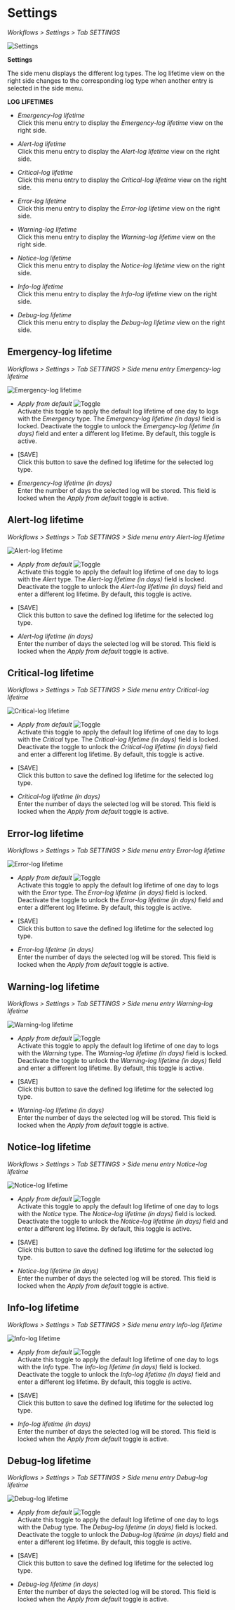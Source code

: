 # Settings

*Workflows > Settings > Tab SETTINGS*

![Settings](../../Assets/Screenshots/ActindoWorkFlow/Settings/Settings.png "[Settings]")

**Settings**

The side menu displays the different log types. The log lifetime view on the right side changes to the corresponding log type when another entry is selected in the side menu.

**LOG LIFETIMES**

- *Emergency-log lifetime*   
    Click this menu entry to display the *Emergency-log lifetime* view on the right side.

- *Alert-log lifetime*   
    Click this menu entry to display the *Alert-log lifetime* view on the right side.

- *Critical-log lifetime*   
    Click this menu entry to display the *Critical-log lifetime* view on the right side.

- *Error-log lifetime*   
    Click this menu entry to display the *Error-log lifetime* view on the right side.

- *Warning-log lifetime*   
    Click this menu entry to display the *Warning-log lifetime* view on the right side.

- *Notice-log lifetime*   
    Click this menu entry to display the *Notice-log lifetime* view on the right side.

- *Info-log lifetime*   
    Click this menu entry to display the *Info-log lifetime* view on the right side.

- *Debug-log lifetime*   
    Click this menu entry to display the *Debug-log lifetime* view on the right side.



## Emergency-log lifetime

*Workflows > Settings > Tab SETTINGS > Side menu entry Emergency-log lifetime*

![Emergency-log lifetime](../../Assets/Screenshots/ActindoWorkFlow/Settings/EmergencyLogLifetime.png "[Emergency-log lifetime]")

- *Apply from default* ![Toggle](../../Assets/Icons/Toggle.png "[Toggle]")   
    Activate this toggle to apply the default log lifetime of one day to logs with the *Emergency* type. The *Emergency-log lifetime (in days)* field is locked. Deactivate the toggle to unlock the *Emergency-log lifetime (in days)* field and enter a different log lifetime. By default, this toggle is active.

- [SAVE]   
    Click this button to save the defined log lifetime for the selected log type.

- *Emergency-log lifetime (in days)*   
    Enter the number of days the selected log will be stored. This field is locked when the *Apply from default* toggle is active.



## Alert-log lifetime

*Workflows > Settings > Tab SETTINGS > Side menu entry Alert-log lifetime*

![Alert-log lifetime](../../Assets/Screenshots/ActindoWorkFlow/Settings/AlertLogLifetime.png "[Alert-log lifetime]")

- *Apply from default* ![Toggle](../../Assets/Icons/Toggle.png "[Toggle]")   
    Activate this toggle to apply the default log lifetime of one day to logs with the *Alert* type. The *Alert-log lifetime (in days)* field is locked. Deactivate the toggle to unlock the *Alert-log lifetime (in days)* field and enter a different log lifetime. By default, this toggle is active.

- [SAVE]   
    Click this button to save the defined log lifetime for the selected log type.

- *Alert-log lifetime (in days)*   
    Enter the number of days the selected log will be stored. This field is locked when the *Apply from default* toggle is active.



## Critical-log lifetime

*Workflows > Settings > Tab SETTINGS > Side menu entry Critical-log lifetime*

![Critical-log lifetime](../../Assets/Screenshots/ActindoWorkFlow/Settings/CriticalLogLifetime.png "[Critical-log lifetime]")

- *Apply from default* ![Toggle](../../Assets/Icons/Toggle.png "[Toggle]")   
    Activate this toggle to apply the default log lifetime of one day to logs with the *Critical* type. The *Critical-log lifetime (in days)* field is locked. Deactivate the toggle to unlock the *Critical-log lifetime (in days)* field and enter a different log lifetime. By default, this toggle is active.

- [SAVE]   
    Click this button to save the defined log lifetime for the selected log type.

- *Critical-log lifetime (in days)*   
    Enter the number of days the selected log will be stored. This field is locked when the *Apply from default* toggle is active.



## Error-log lifetime

*Workflows > Settings > Tab SETTINGS > Side menu entry Error-log lifetime*

![Error-log lifetime](../../Assets/Screenshots/ActindoWorkFlow/Settings/ErrorLogLifetime.png "[Error-log lifetime]")

- *Apply from default* ![Toggle](../../Assets/Icons/Toggle.png "[Toggle]")   
    Activate this toggle to apply the default log lifetime of one day to logs with the *Error* type. The *Error-log lifetime (in days)* field is locked. Deactivate the toggle to unlock the *Error-log lifetime (in days)* field and enter a different log lifetime. By default, this toggle is active.

- [SAVE]   
    Click this button to save the defined log lifetime for the selected log type.

- *Error-log lifetime (in days)*   
    Enter the number of days the selected log will be stored. This field is locked when the *Apply from default* toggle is active.


## Warning-log lifetime

*Workflows > Settings > Tab SETTINGS > Side menu entry Warning-log lifetime*

![Warning-log lifetime](../../Assets/Screenshots/ActindoWorkFlow/Settings/WarningLogLifetime.png "[Warning-log lifetime]")

- *Apply from default* ![Toggle](../../Assets/Icons/Toggle.png "[Toggle]")   
    Activate this toggle to apply the default log lifetime of one day to logs with the *Warning* type. The *Warning-log lifetime (in days)* field is locked. Deactivate the toggle to unlock the *Warning-log lifetime (in days)* field and enter a different log lifetime. By default, this toggle is active.

- [SAVE]   
    Click this button to save the defined log lifetime for the selected log type.

- *Warning-log lifetime (in days)*   
    Enter the number of days the selected log will be stored. This field is locked when the *Apply from default* toggle is active.



## Notice-log lifetime

*Workflows > Settings > Tab SETTINGS > Side menu entry Notice-log lifetime*

![Notice-log lifetime](../../Assets/Screenshots/ActindoWorkFlow/Settings/NoticeLogLifetime.png "[Notice-log lifetime]")

- *Apply from default* ![Toggle](../../Assets/Icons/Toggle.png "[Toggle]")   
    Activate this toggle to apply the default log lifetime of one day to logs with the *Notice* type. The *Notice-log lifetime (in days)* field is locked. Deactivate the toggle to unlock the *Notice-log lifetime (in days)* field and enter a different log lifetime. By default, this toggle is active.

- [SAVE]   
    Click this button to save the defined log lifetime for the selected log type.

- *Notice-log lifetime (in days)*   
    Enter the number of days the selected log will be stored. This field is locked when the *Apply from default* toggle is active.



## Info-log lifetime

*Workflows > Settings > Tab SETTINGS > Side menu entry Info-log lifetime*

![Info-log lifetime](../../Assets/Screenshots/ActindoWorkFlow/Settings/InfoLogLifetime.png "[Info-log lifetime]")

- *Apply from default* ![Toggle](../../Assets/Icons/Toggle.png "[Toggle]")   
    Activate this toggle to apply the default log lifetime of one day to logs with the *Info* type. The *Info-log lifetime (in days)* field is locked. Deactivate the toggle to unlock the *Info-log lifetime (in days)* field and enter a different log lifetime. By default, this toggle is active.

- [SAVE]   
    Click this button to save the defined log lifetime for the selected log type.

- *Info-log lifetime (in days)*   
    Enter the number of days the selected log will be stored. This field is locked when the *Apply from default* toggle is active.



## Debug-log lifetime

*Workflows > Settings > Tab SETTINGS > Side menu entry Debug-log lifetime*

![Debug-log lifetime](../../Assets/Screenshots/ActindoWorkFlow/Settings/DebugLogLifetime.png "[Debug-log lifetime]")

- *Apply from default* ![Toggle](../../Assets/Icons/Toggle.png "[Toggle]")   
    Activate this toggle to apply the default log lifetime of one day to logs with the *Debug* type. The *Debug-log lifetime (in days)* field is locked. Deactivate the toggle to unlock the *Debug-log lifetime (in days)* field and enter a different log lifetime. By default, this toggle is active.

- [SAVE]   
    Click this button to save the defined log lifetime for the selected log type.

- *Debug-log lifetime (in days)*   
    Enter the number of days the selected log will be stored. This field is locked when the *Apply from default* toggle is active.

